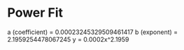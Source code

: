 
# Power Fit

a (coefficient) = 0.00023245329509461417
b (exponent) = 2.1959254478067245
y = 0.0002x^2.1959
